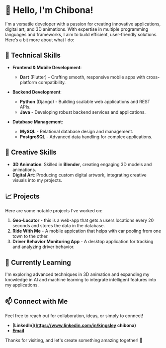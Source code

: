 # 👋 Hello, I'm Chibona!

I'm a versatile developer with a passion for creating innovative applications, digital art, and 3D animations. With expertise in multiple programming languages and frameworks, I aim to build efficient, user-friendly solutions. Here’s a bit more about what I do:

## 🔧 Technical Skills

- **Frontend & Mobile Development**: 
  - **Dart** (Flutter) - Crafting smooth, responsive mobile apps with cross-platform compatibility.

- **Backend Development**:
  - **Python** (Django) - Building scalable web applications and REST APIs.
  - **Java** - Developing robust backend services and applications.

- **Database Management**:
  - **MySQL** - Relational database design and management.
  - **PostgreSQL** - Advanced data handling for complex applications.

## 🎨 Creative Skills

- **3D Animation**: Skilled in **Blender**, creating engaging 3D models and animations.
- **Digital Art**: Producing custom digital artwork, integrating creative visuals into my projects.

## 📈 Projects

Here are some notable projects I've worked on:

1. **Geo-Locator** - this is a web-app that gets a users locations every 20 seconds and stores the data in the database.
2. **Ride With Me** - A mobile appication that helps with car pooling from one town to the other.
3. **Driver Behavior Monitoring App** - A desktop application for tracking and analyzing driver behavior.

## 🌱 Currently Learning

I'm exploring advanced techniques in 3D animation and expanding my knowledge in AI and machine learning to integrate intelligent features into my applications.

## 📫 Connect with Me

Feel free to reach out for collaboration, ideas, or simply to connect!

- **[LinkedIn](https://www.linkedin.com/in/kingsley chibona)**
- **[Email](mailto:chibona03@gmail.com)**

Thanks for visiting, and let's create something amazing together! 🚀
